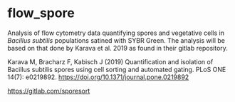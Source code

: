 # flow_spore
Analysis of flow cytometry data quantifying spores and vegetative cells in _Bacillus subtilis_ populations satined with SYBR Green.
The analysis will be based on that done by Karava et al. 2019 as found in their gitlab repository.

Karava M, Bracharz F, Kabisch J (2019) Quantification and isolation of Bacillus subtilis spores using cell sorting and automated gating. PLoS ONE 14(7): e0219892. https://doi.org/10.1371/journal.pone.0219892

https://gitlab.com/sporesort
